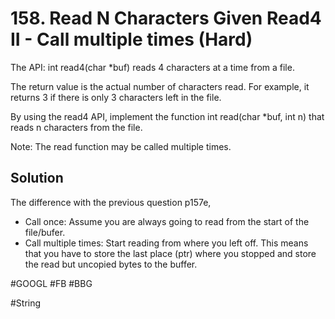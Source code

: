 # 158. Read N Characters Given Read4 II - Call multiple times (Hard)

The API: int read4(char *buf) reads 4 characters at a time from a file.

The return value is the actual number of characters read. For example, it returns 3 if there is only 3 characters left in the file.

By using the read4 API, implement the function int read(char *buf, int n) that reads n characters from the file.

Note:
The read function may be called multiple times.

## Solution
The difference with the previous question p157e,
- Call once: Assume you are always going to read from the start of the file/bufer.
- Call multiple times: Start reading from where you left off. This means that you have to store the last place (ptr) where you stopped and store the read but uncopied bytes to the buffer.

#GOOGL #FB #BBG

#String
